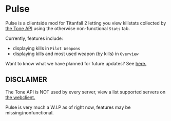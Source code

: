 # Pulse

Pulse is a clientside mod for Titanfall 2 letting you view killstats collected by [the Tone API](https://toneapi.github.io/ToneAPI_webclient/) using the otherwise non-functional `Stats` tab.

Currently, features include:
- displaying kills in `Pilot Weapons`
- displaying kills and most used weapon (by kills) in `Overview`

Want to know what we have planned for future updates? See [here.](https://github.com/ToneAPI/pulse/projects?query=is%3Aopen)

## DISCLAIMER

The Tone API is NOT used by every server, view a list supported servers on [the webclient.](https://toneapi.github.io/ToneAPI_webclient/)

Pulse is very much a W.I.P as of right now, features may be missing/nonfunctional.
